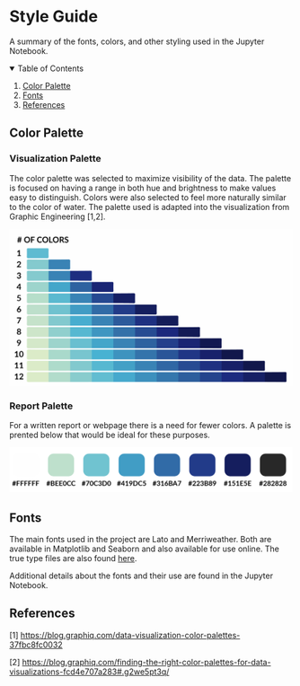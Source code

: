 # Style Guide
A summary of the fonts, colors, and other styling used in the Jupyter Notebook.

<!-- TABLE OF CONTENTS -->
<details open="open">
  <summary>Table of Contents</summary>
  <ol>
    <li><a href="#color-palette">Color Palette</a></li>
    <li><a href="#fonts">Fonts</a></li>
    <li><a href="#references">References</a></li>
  </ol>
</details>

<!-- COLOR PALETTE -->
## Color Palette
### Visualization Palette
The color palette was selected to maximize visibility of the data. The palette is focused on having a range in both hue and brightness to make values easy to distinguish. Colors were also selected to feel more naturally similar to the color of water. The palette used is adapted into the visualization from Graphic Engineering [1,2].

![Palette](Graphics/Color_Palette.png)

### Report Palette
For a written report or webpage there is a need for fewer colors. A palette is prented below that would be ideal for these purposes.

![Palette](Graphics/Color_Palette_Small.png)

<!-- COLOR PALETTE -->
## Fonts
The main fonts used in the project are Lato and Merriweather. Both are available in Matplotlib and Seaborn and also available for use online. The true type files are also found [here](https://github.com/nguymon/CIWS-VisChallenge/tree/main/Fonts).

Additional details about the fonts and their use are found in the Jupyter Notebook.
<!-- REFERENCES -->
## References
[1] https://blog.graphiq.com/data-visualization-color-palettes-37fbc8fc0032

[2] https://blog.graphiq.com/finding-the-right-color-palettes-for-data-visualizations-fcd4e707a283#.g2we5pt3q/